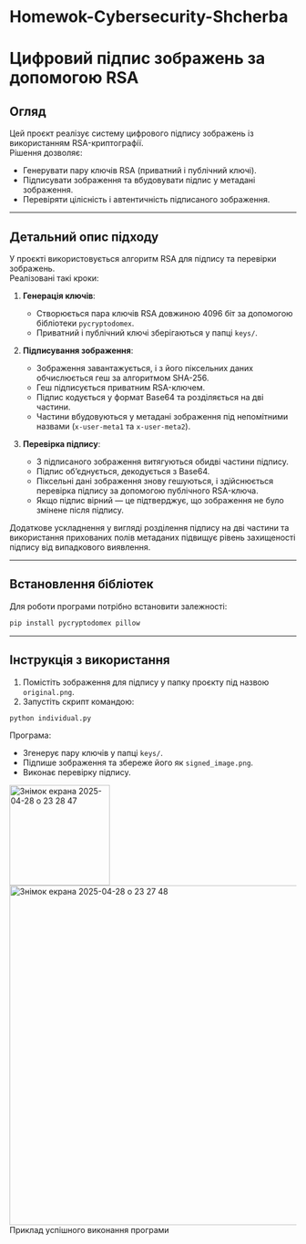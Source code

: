 # Homewok-Cybersecurity-Shcherba

# Цифровий підпис зображень за допомогою RSA

## Огляд

Цей проєкт реалізує систему цифрового підпису зображень із використанням RSA-криптографії.  
Рішення дозволяє:
- Генерувати пару ключів RSA (приватний і публічний ключі).
- Підписувати зображення та вбудовувати підпис у метадані зображення.
- Перевіряти цілісність і автентичність підписаного зображення.

---

## Детальний опис підходу

У проєкті використовується алгоритм RSA для підпису та перевірки зображень.  
Реалізовані такі кроки:

1. **Генерація ключів**:
   - Створюється пара ключів RSA довжиною 4096 біт за допомогою бібліотеки `pycryptodomex`.
   - Приватний і публічний ключі зберігаються у папці `keys/`.

2. **Підписування зображення**:
   - Зображення завантажується, і з його піксельних даних обчислюється геш за алгоритмом SHA-256.
   - Геш підписується приватним RSA-ключем.
   - Підпис кодується у формат Base64 та розділяється на дві частини.
   - Частини вбудовуються у метадані зображення під непомітними назвами (`x-user-meta1` та `x-user-meta2`).

3. **Перевірка підпису**:
   - З підписаного зображення витягуються обидві частини підпису.
   - Підпис об’єднується, декодується з Base64.
   - Піксельні дані зображення знову гешуються, і здійснюється перевірка підпису за допомогою публічного RSA-ключа.
   - Якщо підпис вірний — це підтверджує, що зображення не було змінене після підпису.

Додаткове ускладнення у вигляді розділення підпису на дві частини та використання прихованих полів метаданих підвищує рівень захищеності підпису від випадкового виявлення.

---

## Встановлення бібліотек

Для роботи програми потрібно встановити залежності:

```bash
pip install pycryptodomex pillow
```

---

## Інструкція з використання

1. Помістіть зображення для підпису у папку проєкту під назвою `original.png`.
2. Запустіть скрипт командою:

```bash
python individual.py
```

Програма:
- Згенерує пару ключів у папці `keys/`.
- Підпише зображення та збереже його як `signed_image.png`.
- Виконає перевірку підпису.

<img width="176" alt="Знімок екрана 2025-04-28 о 23 28 47" src="https://github.com/user-attachments/assets/b5311cbd-390c-40e9-9fcd-298d8bf8cd24" />

<img width="596" alt="Знімок екрана 2025-04-28 о 23 27 48" src="https://github.com/user-attachments/assets/f07ffb9b-e395-440e-a53c-e65594b4ecfe" />
Приклад успішного виконання програми
